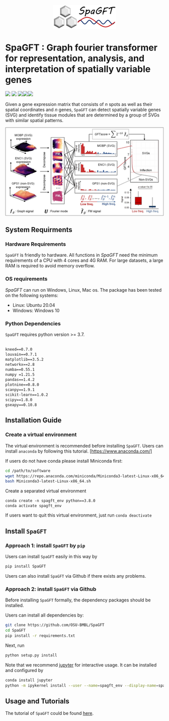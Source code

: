 <p align="center">

   <img src="https://github.com/jxLiu-bio/SpaGFT/blob/master/source/images/SpaGFT_logo.svg?raw=True" width="200">

</p>

# SpaGFT : Graph fourier transformer for representation, analysis, and interpretation of spatially variable genes

<img src="https://img.shields.io/badge/Platform-Linux-green"> <img src="https://img.shields.io/badge/Language-python3-green"> <img src="https://img.shields.io/badge/License-MIT-green"><img src="https://img.shields.io/badge/notebooks-passing-green"><img src="https://img.shields.io/badge/docs-passing-green">

Given a gene expression matrix that consists of $n$ spots as well as their spatial coordinates and $n$ genes, ```SpaGFT``` can detect spatially variable genes (SVG) and identify tissue modules that are determined by a group of SVGs with similar spatial patterns.

<p align="center">

   <img src="https://github.com/jxLiu-bio/SpaGFT/blob/master/source/images/SpaGFT_workflow.svg?raw=True" width="1000">

</p>

## System Requirments

### Hardware Requirements

```SpaGFT``` is friendly to hardware. All functions in _SpaGFT_ need the minimum
requirements of a CPU with 4 cores and 4G RAM. For large datasets, a large RAM is
required to avoid memory overflow.

### OS requirements

_SpaGFT_ can run on Windows, Linux, Mac os. The package has been tested on 
the following systems:

- Linux: Ubuntu 20.04
- Windows: Windows 10

### Python Dependencies

```SpaGFT``` requires python version >= 3.7.

```{txt}

kneed==0.7.0
louvain==0.7.1
matplotlib==3.5.2
networkx==2.8
numba==0.55.1
numpy =1.21.5
pandas==1.4.2
plotnine==0.8.0
scanpy==1.9.1
scikit-learn==1.0.2
scipy==1.8.0
gseapy==0.10.8
```

## Installation Guide

### Create a virtual environment

The virtual environment is recommended before installing ```SpaGFT```. Users can
install ```anaconda``` by following this tutorial. [https://www.anaconda.com/]

If users do not have conda please install Miniconda first:

```bash
cd /path/to/software
wget https://repo.anaconda.com/miniconda/Miniconda3-latest-Linux-x86_64.sh
bash Miniconda3-latest-Linux-x86_64.sh
```

Create a separated virtual environment

```shell
conda create -n spagft_env python==3.8.0
conda activate spagft_env
```

If users want to quit this virtual environment, just run ``` conda deactivate ```

## Install ```SpaGFT```

### Approach 1: install ```SpaGFT``` by `pip`

Users can install ```SpaGFT``` easily in this way by

```bash
pip install SpaGFT
```

Users can also install ```SpaGFT``` via Github if there exists any problems.

### Approach 2: install ```SpaGFT``` via Github

Before installing ```SpaGFT``` formally, the dependency packages should be installed.

Users can install all dependencies by:

```bash
git clone https://github.com/OSU-BMBL/SpaGFT
cd SpaGFT
pip install -r requirements.txt
```

Next, run

```bash
python setup.py install
```

Note that we recommend [jupyter](https://jupyter.org/) for interactive usage. It can be installed and configured by

```bash
conda install jupyter
python -m ipykernel install --user --name=spagft_env --display-name=spagft_env
```

## Usage and Tutorials

The tutorial of ```SpaGFT``` could be found [here](https://spagft.readthedocs.io/en/latest/).
